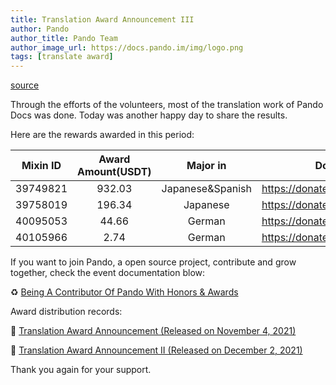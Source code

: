 ```yaml
---
title: Translation Award Announcement III
author: Pando
author_title: Pando Team
author_image_url: https://docs.pando.im/img/logo.png
tags: [translate award]
---
```


[source](https://pando.im/news/2022/2022-01-04-translate-award-3/)


Through the efforts of the volunteers, most of the translation work of Pando Docs was done. Today was another happy day to share the results.

Here are the rewards awarded in this period:

| Mixin ID | Award Amount(USDT) | Major in           | Donate cafe                      |
| :------: | :----------------: | :----------------: | -------------------------------- |
| 39749821 |       932.03       | Japanese&Spanish | https://donate.cafe/Yancyan55888 |
| 39758019 |       196.34       |     Japanese     | https://donate.cafe/nemofi       |
| 40095053 |       44.66        |      German      | https://donate.cafe/merryjerry   |
| 40105966 |        2.74        |      German      | https://donate.cafe/CIsan        |

If you want to join Pando, a open source project, contribute and grow together, check the event documentation blow: 

♻️ [Being A Contributor Of Pando With Honors & Awards](https://docs.pando.im/blog/2021/10/21/translate)

Award distribution records: 

📌 [Translation Award Announcement (Released on November 4, 2021)](https://docs.pando.im/blog/2021/11/04/translate-award)

📌 [Translation Award Announcement II (Released on December 2, 2021)](https://docs.pando.im/blog/2021/12/03/translate-award-2)



Thank you again for your support.